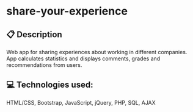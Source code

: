 # share-your-experience

## :clipboard: Description 
Web app for sharing experiences about working in different companies.  
App calculates statistics and displays comments, grades and recommendations from users.

## :computer: Technologies used:
HTML/CSS, Bootstrap, JavaScript, jQuery, PHP, SQL, AJAX


